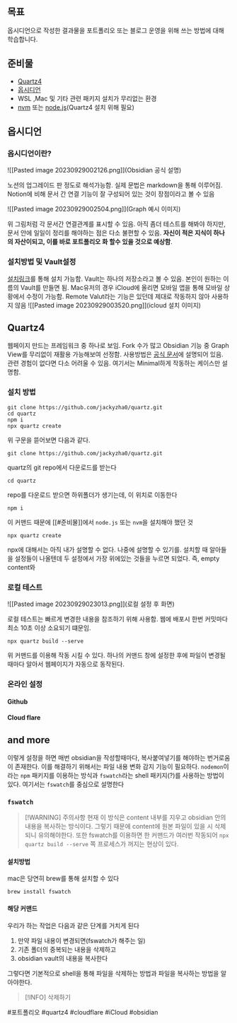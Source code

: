 
## 목표
옵시디언으로 작성한 결과물을 포트폴리오 또는 블로그 운영을 위해 쓰는 방법에 대해 학습합니다.

## 준비물
- [Quartz4](https://quartz.jzhao.xyz/)
- [옵시디언](https://obsidian.md/)
- WSL ,Mac 및 기타 관련 패키지 설치가 무리없는 환경
- [nvm](https://www.freecodecamp.org/news/node-version-manager-nvm-install-guide/) 또는 [node.js](https://nodejs.org/en)(Quartz4 설치 위해 필요)

## 옵시디언

### 옵시디언이란?
![[Pasted image 20230929002126.png]](Obsidian 공식 설명)

노션의 업그레이드 판 정도로 해석가능함. 실제 문법은 markdown을 통해 이루어짐. Notion에 비해 문서 간 연결 기능이 잘 구성되어 있는 것이 장점이라고 볼 수 있음

![[Pasted image 20230929002504.png]](Graph 예시 이미지)

위 그림처럼 각 문서간 연결관계를 표시할 수 있음. 아직 좀더 테스트를 해봐야 하지만, 문서 안에 일일이 정리를 해야하는 점은 다소 불편할 수 있음. **자신이 적은 지식이 하나의 자산이되고, 이를 바로 포트폴리오 화 할수 있을 것으로 예상함**.
### 설치방법 및 Vault설정
[설치링크](https://obsidian.md/download)를 통해 설치 가능함. Vault는 하나의 저장소라고 볼 수 있음. 본인이 원하는 이름의 Vault를 만들면 됨. Mac유저의 경우 iCloud에 올리면 모바일 앱을 통해 모바일 상황에서 수정이 가능함. Remote Valut라는 기능은 있던데 제대로 작동하지 않아 사용하지 않음
![[Pasted image 20230929003520.png]](icloud 설치 이미지)


## Quartz4
웹페이지 만드는 프레임워크 중 하나로 보임. Fork 수가 많고 Obsidian 기능 중 Graph View를 무리없이 재활용 가능해보여 선정함. 사용방법은 [공식 문서](https://quartz.jzhao.xyz/)에 설명되어 있음. 관련 경험이 없다면 다소 어려울 수 있음. 여기서는 Minimal하게 작동하는 케이스만 설명함.

### 설치 방법
```shell
git clone https://github.com/jackyzha0/quartz.git
cd quartz
npm i
npx quartz create
```
위 구문을 뜯어보면 다음과 같다.
```shell
git clone https://github.com/jackyzha0/quartz.git
```
quartz의 git repo에서 다운로드를 받는다

```shell
cd quartz
```
repo를 다운로드 받으면 하위폴더가 생기는데, 이 위치로 이동한다

```shell
npm i
```
이 커맨드 때문에 [[#준비물]]에서 `node.js` 또는 `nvm`을 설치해야 했던 것

```shell
npx quartz create
```
npx에 대해서는 아직 내가 설명할 수 없다. 나중에 설명할 수 있기를. 설치할 때 알아들을 설정들이 나올텐데 두 설정에서 가장 위에있는 것들을 누르면 되었다. 즉, empty content와 
### 로컬 테스트
![[Pasted image 20230929023013.png]](로컬 설정 후 화면)

로컬 테스트는 빠르게 변경한 내용을 참조하기 위해 사용함. 웹에 배포시 한번 커밋마다 최소 10초 이상 소요되기 떄문임. 
```node
npx quartz build --serve
```
위 커맨드를 이용해 작동 시킬 수 있다. 하나의 커맨드 창에 설정한 후에 파일이 변경될때마다 알아서 웹페이지가 자동으로 동작된다.

### 온라인 설정


#### Github

#### Cloud flare
## and more
이렇게 설정을 하면 매번 obsidian을 작성할때마다, 복사붙여넣기를 해야하는 번거로움이 존재한다. 이를 해결하기 위해서는 파일 내용 변화 감지 기능이 필요하다. `nodemon`이라는 `npm` 패키지를 이용하는 방식과 `fswatch`라는 shell 패키지(?)를 사용하는 방법이 있다. 여기서는 `fswatch`를 중심으로 설명한다

### `fswatch`
> [!WARNING] 주의사항
> 현재 이 방식은 content 내부를 지우고 obsidian 안의 내용을 복사하는 방식이다. 그렇기 때문에 content에 원본 파일이 있을 시 삭제 되니 유의해야한다. 또한 fswatch를 이용하면 한 커맨드가 여러번 작동되어 `npx quartz build --serve` 쪽 프로세스가 꺼지는 현상이 있다.


#### 설치방법
mac은 당연히 brew를 통해 설치할 수 있다
```shell
brew install fswatch
```
#### 해당 커맨드

우리가 하는 작업은 다음과 같은 단계를 거치게 된다

1. 만약 파일 내용이 변경되면(fswatch가 해주는 일)
2. 기존 폴더의 중복되는 내용을 삭제하고
3. obsidian vault의 내용을 복사한다

그렇다면 기본적으로 shell을 통해 파일을 삭제하는 방법과 파일을 복사하는 방법을 알아야한다.


> [!INFO] 삭제하기
> 







#포트폴리오 #quartz4 #cloudflare #iCloud #obsidian
